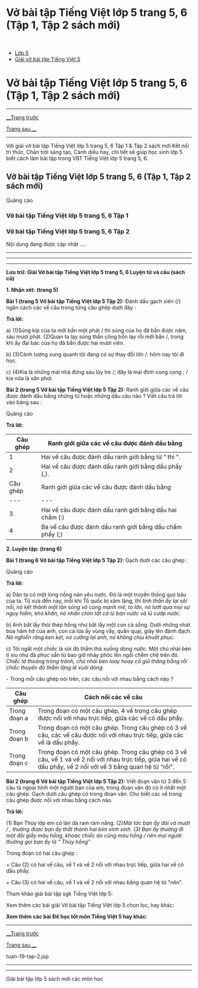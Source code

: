 # Vở bài tập Tiếng Việt lớp 5 trang 5, 6 (Tập 1, Tập 2 sách mới)

﻿

  * [Lớp 5](https://vietjack.com/series/lop-5.jsp)
  * [Giải vở bài tập Tiếng Việt 5](https://vietjack.com/giai-vo-bai-tap-tieng-viet-5/index.jsp)



# Vở bài tập Tiếng Việt lớp 5 trang 5, 6 (Tập 1, Tập 2 sách mới)

* * *

[__Trang trước](https://vietjack.com/giai-vo-bai-tap-tieng-viet-5/tuan-19-tap-2.jsp)

[Trang sau __](https://vietjack.com/giai-vo-bai-tap-tieng-viet-5/tuan-19-tap-2.jsp)

* * *

Với giải vở bài tập Tiếng Việt lớp 5 trang 5, 6 Tập 1 & Tập 2 sách mới Kết nối tri thức, Chân trời sáng tạo, Cánh diều hay, chi tiết sẽ giúp học sinh lớp 5 biết cách làm bài tập trong VBT Tiếng Việt lớp 5 trang 5, 6.

## Vở bài tập Tiếng Việt lớp 5 trang 5, 6 (Tập 1, Tập 2 sách mới)

Quảng cáo

### Vở bài tập Tiếng Việt lớp 5 trang 5, 6 Tập 1

### Vở bài tập Tiếng Việt lớp 5 trang 5, 6 Tập 2

Nội dung đang được cập nhật ....

* * *

* * *

* * *

**Lưu trữ: Giải Vở bài tập Tiếng Việt lớp 5 trang 5, 6 Luyện từ và câu (sách cũ)**

**1\. Nhận xét: (trang 5)**

**Bài 1 (trang 5 Vở bài tập Tiếng Việt lớp 5 Tập 2):** Đánh dấu gạch xiên (/) ngăn cách các vế câu trong từng câu ghép dưới đây :

**Trả lời:**

a) (1)Súng kíp của ta mới bắn một phát / thì súng của họ đã bắn được năm, sáu mươi phát. (2)Quan ta lạy súng thần công bốn lạy rồi mới bắn /, trong khi ấy đại bác của họ đã bắn được hai mươi viên. 

b) (3)Cảnh tượng xung quanh tôi đang có sự thay đổi lớn /: hôm nay tôi đi học. 

c) (4)Kia là những mái nhà đứng sau lũy tre /; đây là mái đình cong cong ; / kia nữa là sân phơi. 

**Bài 2 (trang 5 Vở bài tập Tiếng Việt lớp 5 Tập 2):** Ranh giới giữa các vế câu được đánh dấu bằng những từ hoặc những dấu câu nào ? Viết câu trả lời vào bảng sau :

Quảng cáo

**Trả lời:**

Câu ghép | Ranh giới giữa các vế câu được đánh dấu bằng  
---|---  
1 | Hai vế câu được đánh dấu ranh giới bằng từ “ thì ”.  
2 | Hai vế câu được đánh dấu ranh giới bằng dấu phẩy (,).  
Câu ghép | Ranh giới giữa các vế câu được đánh dấu bằng   
---|---  
3 | Hai vế câu được đánh dấu ranh giới bằng dấu hai chấm (:)  
4 | Ba vế câu được đánh dấu ranh giới bằng dấu chấm phẩy (;)  
  
**2\. Luyện tập: (trang 6)**

**Bài 1 (trang 6 Vở bài tập Tiếng Việt lớp 5 Tập 2):** Gạch dưới các câu ghép :

Quảng cáo

**Trả lời:**

a) Dân ta có một lòng nồng nàn yêu nước. Đó là một truyền thống quý báu của ta. Từ xưa đến nay, mỗi khi Tổ quốc bị xâm lăng, _thì tinh thần ấy lại sôi nổi, nó kết thành một làn sóng vô cùng mạnh mẽ, to lớn, nó lướt qua mọi sự nguy hiểm, khó khăn, nó nhấn chìm tất cả lũ bán nước và lũ cướp nước._

b) Anh bắt lấy thỏi thép hồng như bắt lấy một con cá sống. Dưới những nhát búa hăm hở của anh, con cá lửa ấy vùng vẫy, quằn quại, giãy lên đành đạch. _Nó nghiến răng ken két, nó cưỡng lại anh, nó không chịu khuất phục._

c) Tôi ngắt một chiếc lá sòi đỏ thắm thả xuống dòng nước. Một chú nhái bén tí xíu như đã phục sẵn từ bao giờ nhảy phóc lên ngồi chễm chệ trên đó. _Chiếc lá thoáng tròng trành, chú nhái bén loay hoay cố giữ thăng bằng rồi chiếc thuyền đỏ thắm lặng lẽ xuôi dòng._

\- Trong mỗi câu ghép nói trên, các câu nối với nhau bằng cách nào ? 

Câu ghép | Cách nối các vế câu  
---|---  
Trong đoạn a | Trong đoạn có một câu ghép, 4 vế trong câu ghép được nối với nhau trực tiếp, giữa các vế có dấu phẩy.  
Trong đoạn b | Trong đoạn có một câu ghép. Trong câu ghép có 3 vế câu, các vế câu được nối với nhau trực tiếp, giữa các vế là dấu phẩy.  
Trong đoạn c | Trong đoạn có một câu ghép. Trong câu ghép có 3 vế câu, vế 1 và vế 2 nối với nhau trực tiếp, giữa hai vế có dấu phẩy, vế 2 nối với vế 3 bằng quan hệ từ “rồi”.  
  
**Bài 2 (trang 6 Vở bài tập Tiếng Việt lớp 5 Tập 2):** Viết đoạn văn từ 3 đến 5 câu tả ngoại hình một người bạn của em, trong đoạn văn đó có ít nhất một câu ghép. Gạch dưới câu ghép có trong đoạn văn. Cho biết các về trong câu ghép được nối với nhau bằng cách nào.

**Trả lời:**

(1) Bạn Thùy lớp em có làn da ram rám nắng. (2)_Mái tóc bạn ấy dài và mượt / , thường được bạn ấy thắt thành hai bím xinh xinh. (3) Bạn ấy thường đi một đôi giầy màu hồng, khoác chiếc áo cũng màu hồng / nên mọi người thường gọi bạn ấy là “ Thùy hồng”_

Trong đoạn có hai câu ghép : 

\+ Câu (2) có hai vế câu, vế 1 và vế 2 nối với nhau trực tiếp, giữa hai vế có dấu phẩy. 

\+ Câu (3) có hai vế câu, vế 1 và vế 2 nối với nhau bằng quan hệ từ "nên”. 

Tham khảo giải bài tập sgk Tiếng Việt lớp 5:

Xem thêm các bài giải Vở bài tập Tiếng Việt lớp 5 chọn lọc, hay khác:

**Xem thêm các bài Để học tốt môn Tiếng Việt 5 hay khác:**

* * *

[__Trang trước](https://vietjack.com/giai-vo-bai-tap-tieng-viet-5/tuan-19-tap-2.jsp)

[Trang sau __](https://vietjack.com/giai-vo-bai-tap-tieng-viet-5/tuan-19-tap-2.jsp)

tuan-19-tap-2.jsp

* * *

* * *

Giải bài tập lớp 5 sách mới các môn học
